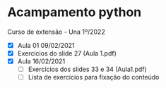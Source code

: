 # Acampamento python
Curso de extensão - Una 1º/2022

- [x]  Aula 01 09/02/2021
  - [x]  Exercícios do slide 27 (Aula 1.pdf)
- [x] Aula 16/02/2021
  - [ ]   Exercícios dos slides 33 e 34 (Aula1.pdf)
  - [ ]   Lista de exercícios para fixação do conteúdo
